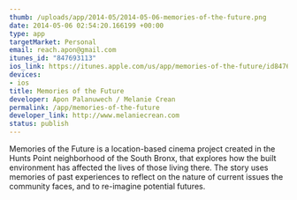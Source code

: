 ```yaml
--- 
thumb: /uploads/app/2014-05/2014-05-06-memories-of-the-future.png
date: 2014-05-06 02:54:20.166199 +00:00
type: app
targetMarket: Personal
email: reach.apon@gmail.com
itunes_id: "847693113"
ios_link: https://itunes.apple.com/us/app/memories-of-the-future/id847693113?mt=8
devices: 
- ios
title: Memories of the Future
developer: Apon Palanuwech / Melanie Crean
permalink: /app/memories-of-the-future
developer_link: http://www.melaniecrean.com
status: publish
---
```


Memories of the Future is a location-based cinema project created in the Hunts Point neighborhood of the South Bronx, that explores how the built environment has affected the lives of those living there. The story uses memories of past experiences to reflect on the nature of current issues the community faces, and to re-imagine potential futures.
